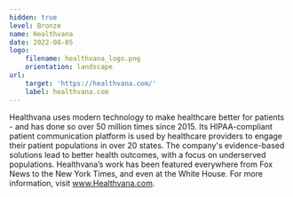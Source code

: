 ```yaml
---
hidden: true
level: Bronze
name: Healthvana
date: 2022-08-05
logo:
    filename: healthvana_logo.png
    orientation: landscape
url:
    target: 'https://healthvana.com/'
    label: healthvana.com
---
```

Healthvana uses modern technology to make healthcare better for patients - and has done so over 50 million times since 2015. Its HIPAA-compliant patient communication platform is used by healthcare providers to engage their patient populations in over 20 states. The company's evidence-based solutions lead to better health outcomes, with a focus on underserved populations. Healthvana’s work has been featured everywhere from Fox News to the New York Times, and even at the White House. For more information, visit www.Healthvana.com.




